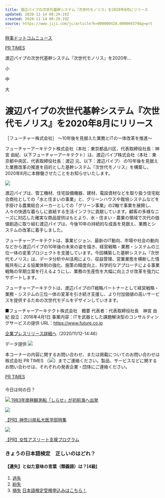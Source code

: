 ```yaml
---
title: 渡辺パイプの次世代基幹システム『次世代モノリス』を2020年8月にリリース
updated: 2020-11-14 00:29:19Z
created: 2020-11-14 00:29:19Z
source: https://www.jiji.com/jc/article?k=000000428.000004374&g=prt
---
```


[時事ドットコムニュース](https://www.jiji.com/)
>
[PR TIMES](https://www.jiji.com/jc/list?g=prt)
>
渡辺パイプの次世代基幹システム『次世代モノリス』を2020年…

小

中

大

# 渡辺パイプの次世代基幹システム『次世代モノリス』を2020年8月にリリース

［フューチャー株式会社］
～10年後を見据えた業務とITの一体改革を推進～

フューチャーアーキテクト株式会社（本社：東京都品川区、代表取締役社長：神宮 由紀、以下フューチャーアーキテクト）は、渡辺パイプ株式会社（本社：東京都中央区、代表取締役社長：渡辺 元、以下：渡辺パイプ） の10年後を見据えた業務改革の推進を目的とした基幹システム『次世代モノリス』を構築し、2020年8月に本稼働させたことをお知らせいたします。

![](https://prtimes.jp/i/4374/428/resize/d4374-428-742677-0.png)

渡辺パイプは、管工機材、住宅設備機器、建材、電設資材などを取り扱う住宅総合商社としての「水と住まいの事業」と、グリーンハウスや栽培システムなどを手掛ける農業総合メーカーとしての「グリーン事業」の2軸で事業を展開し、人々の快適な暮らしに直結する生活インフラに貢献しています。顧客の多様なニーズに対応した確実な商品提供はもとより、水・住まい・農業の領域で次代の価値創造に取り組む渡辺パイプは、今後10年の持続的な成長を見据え、業務とシステムの改革に着手しました。

フューチャーアーキテクトは、事業ビジョン、最新のIT動向、市場や社会の動向などから渡辺パイプの10年後の未来の姿を描き、経営戦略・業務・システムの三位一体の変革プロジェクトを支援しています。今回構築した基幹システム『次世代モノリス』は、データ分析やAI活用により、収益管理、営業業態を横断した情報共有による協業体制の強化、施策の精度向上、科学的なアプローチによる事業戦略の早期立案を行えるようにし、業務の生産性を大幅に向上させ改革を強力にサポートします。

フューチャーアーキテクトは、渡辺パイプのIT戦略パートナーとして経営戦略・業務・システムの三位一体の変革を引き続き支援し、より付加価値の高いサービスを提供するための次世代モデルをデザインしていきます。

■フューチャーアーキテクト株式会社　概要
代表者：代表取締役社長　神宮 由紀
設立：2016年4月1日
事業内容：ITを武器とした課題解決型のコンサルティングサービスの提供
URL：https://www.future.co.jp

[企業プレスリリース詳細へ](https://prtimes.jp/main/html/rd/p/000000428.000004374.html)（2020/11/12-14:46）

データ提供
![](https://www.jiji.com/news2/common/img/prtimes-logo.gif)

本コーナーの内容に関するお問い合わせ、または掲載についてのお問い合わせは株式会社 PR TIMES （![](https://www.jiji.com/news2/common/img/prtimes-mail.gif)）までご連絡ください。製品、サービスなどに関するお問い合わせは、それぞれの発表企業・団体にご連絡ください。

[PR TIMES](https://www.jiji.com/jc/list?g=prt)

###

今日は何の日？

[![](https://www.jiji.com/news/daily_contents/11/image/120/1416680.jpg)   1983年南極観測船「しらせ」が初航海へ出発](https://www.jiji.com/jc/daily)

 [![](https://www.jiji.com/news/handmade/file/images/yatogame/2kanagawa2020.jpg)](https://www.jiji.com/jc/ti?p=index&g=kanagawa2020)

[【PR】神奈川県私大医学部特集](https://www.jiji.com/jc/ti?p=index&g=kanagawa2020)

 [![](https://www.jiji.com/news/handmade/file/images/yatogame/f-athletes.jpg)](http://f-athletes.jp/online.html)

[【PR】女性アスリート支援プログラム](http://f-athletes.jp/online.html)

### きょうの日本語検定　正しいのはどれ？

#### 【遺失】と似た意味の言葉（類義語）は？[4級]

1. [過失](https://www.jiji.com/jc/e?g=e07&d=20201114&ans=1)
2. [紛失](https://www.jiji.com/jc/e?g=e07&d=20201114&ans=2)
3. [損失](https://www.jiji.com/jc/e?g=e07&d=20201114&ans=3)
[日本語検定受検申込みはこちら！](https://www.nihongokentei.jp/exam/)